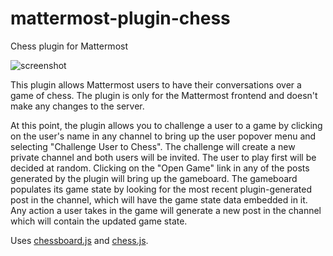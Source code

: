 # mattermost-plugin-chess
Chess plugin for Mattermost

![screenshot](https://user-images.githubusercontent.com/36939751/64083483-51e4bc00-cce6-11e9-8dbd-c358588f279f.png)

This plugin allows Mattermost users to have their conversations over a game of chess. The plugin is only for the Mattermost frontend and doesn't make any changes to the server.

At this point, the plugin allows you to challenge a user to a game by clicking on the user's name in any channel to bring up the user popover menu and selecting "Challenge User to Chess". The challenge will create a new private channel and both users will be invited. The user to play first will be decided at random. Clicking on the "Open Game" link in any of the posts generated by the plugin will bring up the gameboard. The gameboard populates its game state by looking for the most recent plugin-generated post in the channel, which will have the game state data embedded in it. Any action a user takes in the game will generate a new post in the channel which will contain the updated game state.

Uses [chessboard.js](https://chessboardjs.com/) and [chess.js](https://github.com/jhlywa/chess.js/).
